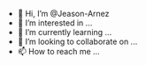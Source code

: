 - 👋 Hi, I’m @Jeason-Arnez
- 👀 I’m interested in ...
- 🌱 I’m currently learning ...
- 💞️ I’m looking to collaborate on ...
- 📫 How to reach me ...

<!---
Jeason-Arnez/Jeason-Arnez is a ✨ special ✨ repository because its `README.md` (this file) appears on your GitHub profile.
You can click the Preview link to take a look at your changes.
--->
